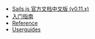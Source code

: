 +   [Sails.js 官方文档中文版 (v0.11.x)](README.md)
+   [入门指南](sails_1.md)
+   [Reference](sails_2.md)
+   [Userguides](sails_3.md)